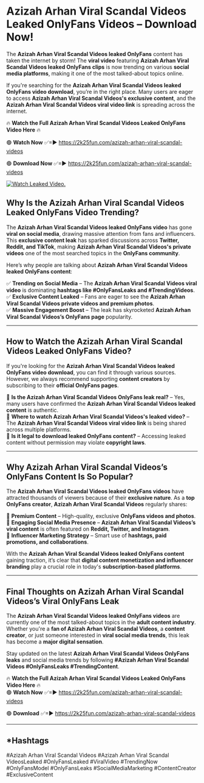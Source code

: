 # Azizah Arhan Viral Scandal Videos Leaked OnlyFans Videos – Download Now!

The **Azizah Arhan Viral Scandal Videos leaked OnlyFans** content has taken the internet by storm! The **viral video** featuring **Azizah Arhan Viral Scandal Videos leaked OnlyFans clips** is now trending on various **social media platforms**, making it one of the most talked-about topics online.  

If you're searching for the **Azizah Arhan Viral Scandal Videos leaked OnlyFans video download**, you’re in the right place. Many users are eager to access **Azizah Arhan Viral Scandal Videos's exclusive content**, and the **Azizah Arhan Viral Scandal Videos viral video link** is spreading across the internet.  

🔥 **Watch the Full Azizah Arhan Viral Scandal Videos Leaked OnlyFans Video Here** 🔥  

🟢 **Watch Now** ✅=► https://2k25fun.com/azizah-arhan-viral-scandal-videos

🟢 **Download Now** ✅=► https://2k25fun.com/azizah-arhan-viral-scandal-videos

[![Watch Leaked Video.](https://miro.medium.com/v2/resize:fit:828/format:webp/1*cilzJN44JGOrTw9NJCrNHA.gif "Watch Leaked Video")](https://2k25fun.com/azizah-arhan-viral-scandal-videos)

## **Why Is the Azizah Arhan Viral Scandal Videos Leaked OnlyFans Video Trending?**  

The **Azizah Arhan Viral Scandal Videos leaked OnlyFans video** has gone **viral on social media**, drawing massive attention from fans and influencers. This **exclusive content leak** has sparked discussions across **Twitter, Reddit, and TikTok**, making **Azizah Arhan Viral Scandal Videos's private videos** one of the most searched topics in the **OnlyFans community**.  

Here’s why people are talking about **Azizah Arhan Viral Scandal Videos leaked OnlyFans content**:  

✅ **Trending on Social Media** – The **Azizah Arhan Viral Scandal Videos viral video** is dominating **hashtags like #OnlyFansLeaks and #TrendingVideos**.  
✅ **Exclusive Content Leaked** – Fans are eager to see the **Azizah Arhan Viral Scandal Videos private videos and premium photos**.  
✅ **Massive Engagement Boost** – The leak has skyrocketed **Azizah Arhan Viral Scandal Videos’s OnlyFans page** popularity.  

---

## **How to Watch the Azizah Arhan Viral Scandal Videos Leaked OnlyFans Video?**  

If you're looking for the **Azizah Arhan Viral Scandal Videos leaked OnlyFans video download**, you can find it through various sources. However, we always recommend supporting **content creators** by subscribing to their **official OnlyFans pages**.  

🔹 **Is the Azizah Arhan Viral Scandal Videos OnlyFans leak real?** – Yes, many users have confirmed the **Azizah Arhan Viral Scandal Videos leaked content** is authentic.  
🔹 **Where to watch Azizah Arhan Viral Scandal Videos's leaked video?** – The **Azizah Arhan Viral Scandal Videos viral video link** is being shared across multiple platforms.  
🔹 **Is it legal to download leaked OnlyFans content?** – Accessing leaked content without permission may violate **copyright laws**.  

---

## **Why Azizah Arhan Viral Scandal Videos’s OnlyFans Content Is So Popular?**  

The **Azizah Arhan Viral Scandal Videos leaked OnlyFans videos** have attracted thousands of viewers because of their **exclusive nature**. As a **top OnlyFans creator**, **Azizah Arhan Viral Scandal Videos** regularly shares:  

📌 **Premium Content** – High-quality, exclusive **OnlyFans videos and photos**.  
📌 **Engaging Social Media Presence** – **Azizah Arhan Viral Scandal Videos’s viral content** is often featured on **Reddit, Twitter, and Instagram**.  
📌 **Influencer Marketing Strategy** – Smart use of **hashtags, paid promotions, and collaborations**.  

With the **Azizah Arhan Viral Scandal Videos leaked OnlyFans content** gaining traction, it’s clear that **digital content monetization and influencer branding** play a crucial role in today's **subscription-based platforms**.  

---

## **Final Thoughts on Azizah Arhan Viral Scandal Videos’s Viral OnlyFans Leak**  

The **Azizah Arhan Viral Scandal Videos leaked OnlyFans videos** are currently one of the most talked-about topics in the **adult content industry**. Whether you're a **fan of Azizah Arhan Viral Scandal Videos**, a **content creator**, or just someone interested in **viral social media trends**, this leak has become a **major digital sensation**.  

Stay updated on the latest **Azizah Arhan Viral Scandal Videos OnlyFans leaks** and social media trends by following **#Azizah Arhan Viral Scandal Videos #OnlyFansLeaks #TrendingContent**.  

🔥 **Watch the Full Azizah Arhan Viral Scandal Videos Leaked OnlyFans Video Here** 🔥  
🟢 **Watch Now** ✅=► https://2k25fun.com/azizah-arhan-viral-scandal-videos

🟢 **Download** ✅=► https://2k25fun.com/azizah-arhan-viral-scandal-videos

---

## *Hashtags
#Azizah Arhan Viral Scandal Videos #Azizah Arhan Viral Scandal VideosLeaked #OnlyFansLeaked #ViralVideo #TrendingNow #OnlyFansModel #OnlyFansLeaks #SocialMediaMarketing #ContentCreator #ExclusiveContent  